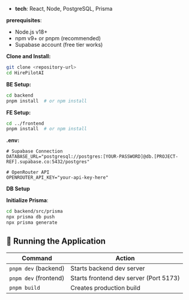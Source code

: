 
- **tech**: React, Node, PostgreSQL, Prisma


 **prerequisites**:
- Node.js v18+
- npm v9+ or pnpm (recommended)
- Supabase account (free tier works)


**Clone and Install:**
```bash
git clone <repository-url>
cd HirePilotAI
```

**BE Setup:**
```bash
cd backend
pnpm install  # or npm install
```

**FE Setup:**
```bash
cd ../frontend
pnpm install  # or npm install
```


**.env:**

```env
# Supabase Connection
DATABASE_URL="postgresql://postgres:[YOUR-PASSWORD]@db.[PROJECT-REF].supabase.co:5432/postgres"

# OpenRouter API
OPENROUTER_API_KEY="your-api-key-here"
```

**DB Setup**

**Initialize Prisma**:
   ```bash
   cd backend/src/prisma
   npx prisma db push
   npx prisma generate
   ```


## 🏃 Running the Application

| Command               | Action                              |
|-----------------------|-------------------------------------|
| `pnpm dev` (backend)  | Starts backend dev server           |
| `pnpm dev` (frontend) | Starts frontend dev server (Port 5173) |
| `pnpm build`          | Creates production build            |




